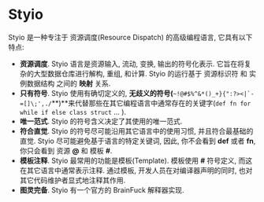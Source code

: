 # Styio

Styio 是一种专注于 资源调度(Resource Dispatch) 的高级编程语言, 它具有以下特点:

* **资源调度**. Styio 语言是资源输入, 流动, 变换, 输出的符号化表示. 它旨在将复杂的大型数据仓库进行解构, 重组, 和计算. Styio 的运行基于 资源标识符 和 实例数据结构 之间的 **映射** 关系.&#x20;
* **只有符号**. Styio 使用有确切定义的, **无歧义的符号(**``~!@#$%^&*()_+}{":?><|`-=[]\;',./``**)**来代替那些在其它编程语言中通常存在的关键字(`def fn for while if else class struct` ... ).
* **唯一范式**. Styio 的符号含义决定了其使用的唯一范式.&#x20;
* **符合直觉**. Styio 的符号尽可能沿用其它语言中的使用习惯, 并且符合最基础的直觉. Styio 尽可能避免基于语言的特定关键词, 因此, 你不会看到 **def** 或者 **fn**, 你只会看到 资源 **@** 和 模板 **#**.&#x20;
* **模板注释**. Styio 最常用的功能是模板(Template). 模板使用 **#** 符号定义, 而这在其它语言中通常表示注释. 通过模板, 开发人员在对编译器声明的同时, 也对其它代码维护者显式地注释其作用.&#x20;
* **图灵完备**. Styio 有一个官方的 BrainFuck 解释器实现.
